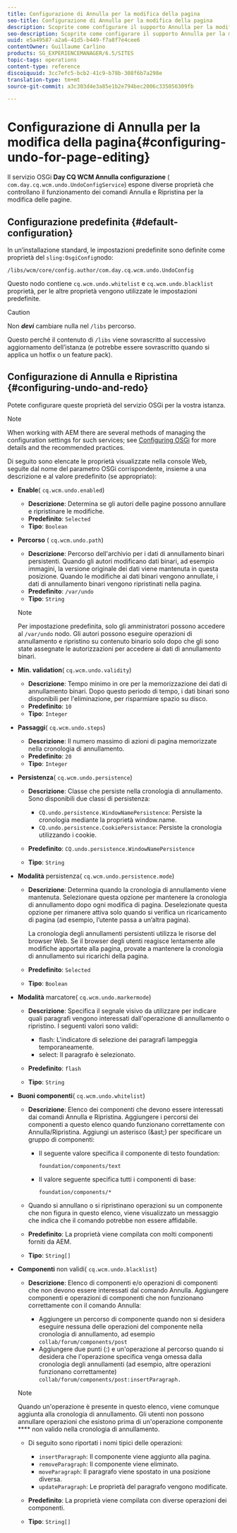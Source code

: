 ```yaml
---
title: Configurazione di Annulla per la modifica della pagina
seo-title: Configurazione di Annulla per la modifica della pagina
description: Scoprite come configurare il supporto Annulla per la modifica delle pagine in AEM.
seo-description: Scoprite come configurare il supporto Annulla per la modifica delle pagine in AEM.
uuid: e5a49587-a2a6-41d5-b449-f7a8f7e4cee6
contentOwner: Guillaume Carlino
products: SG_EXPERIENCEMANAGER/6.5/SITES
topic-tags: operations
content-type: reference
discoiquuid: 3cc7efc5-bcb2-41c9-b78b-308f6b7a298e
translation-type: tm+mt
source-git-commit: a3c303d4e3a85e1b2e794bec2006c335056309fb

---
```



# Configurazione di Annulla per la modifica della pagina{#configuring-undo-for-page-editing}

Il servizio [](/help/sites-deploying/configuring-osgi.md) OSGi **Day CQ WCM Annulla configurazione** ( `com.day.cq.wcm.undo.UndoConfigService`) espone diverse proprietà che controllano il funzionamento dei comandi Annulla e Ripristina per la modifica delle pagine.

## Configurazione predefinita {#default-configuration}

In un’installazione standard, le impostazioni predefinite sono definite come proprietà del `sling:OsgiConfig`nodo:

`/libs/wcm/core/config.author/com.day.cq.wcm.undo.UndoConfig`

Questo nodo contiene `cq.wcm.undo.whitelist` e `cq.wcm.undo.blacklist` proprietà, per le altre proprietà vengono utilizzate le impostazioni predefinite.

>[!CAUTION]
>
>Non ***devi*** cambiare nulla nel `/libs` percorso.
>
>Questo perché il contenuto di `/libs` viene sovrascritto al successivo aggiornamento dell’istanza (e potrebbe essere sovrascritto quando si applica un hotfix o un feature pack).

## Configurazione di Annulla e Ripristina {#configuring-undo-and-redo}

Potete configurare queste proprietà del servizio OSGi per la vostra istanza.

>[!NOTE]
>
>When working with AEM there are several methods of managing the configuration settings for such services; see [Configuring OSGi](/help/sites-deploying/configuring-osgi.md) for more details and the recommended practices.

Di seguito sono elencate le proprietà visualizzate nella console Web, seguite dal nome del parametro OSGi corrispondente, insieme a una descrizione e al valore predefinito (se appropriato):

* **Enable**( `cq.wcm.undo.enabled`)

   * **Descrizione**: Determina se gli autori delle pagine possono annullare e ripristinare le modifiche.
   * **Predefinito**: `Selected`
   * **Tipo**: `Boolean`

* **Percorso**
( `cq.wcm.undo.path`)

   * **Descrizione**: Percorso dell&#39;archivio per i dati di annullamento binari persistenti. Quando gli autori modificano dati binari, ad esempio immagini, la versione originale dei dati viene mantenuta in questa posizione. Quando le modifiche ai dati binari vengono annullate, i dati di annullamento binari vengono ripristinati nella pagina.
   * **Predefinito**: `/var/undo`
   * **Tipo**: `String`
   >[!NOTE]
   >
   >Per impostazione predefinita, solo gli amministratori possono accedere al `/var/undo` nodo. Gli autori possono eseguire operazioni di annullamento e ripristino su contenuto binario solo dopo che gli sono state assegnate le autorizzazioni per accedere ai dati di annullamento binari.

* **Min. validation**( `cq.wcm.undo.validity`)

   * **Descrizione**: Tempo minimo in ore per la memorizzazione dei dati di annullamento binari. Dopo questo periodo di tempo, i dati binari sono disponibili per l&#39;eliminazione, per risparmiare spazio su disco.
   * **Predefinito**: `10`
   * **Tipo**: `Integer`

* **Passaggi**( `cq.wcm.undo.steps`)

   * **Descrizione**: Il numero massimo di azioni di pagina memorizzate nella cronologia di annullamento.
   * **Predefinito**: `20`
   * **Tipo**: `Integer`

* **Persistenza**( `cq.wcm.undo.persistence`)

   * **Descrizione**: Classe che persiste nella cronologia di annullamento. Sono disponibili due classi di persistenza:

      * `CQ.undo.persistence.WindowNamePersistence`: Persiste la cronologia mediante la proprietà window.name.
      * `CQ.undo.persistence.CookiePersistance`: Persiste la cronologia utilizzando i cookie.
   * **Predefinito**: `CQ.undo.persistence.WindowNamePersistence`
   * **Tipo**: `String`


* **Modalità** persistenza( `cq.wcm.undo.persistence.mode`)

   * **Descrizione**: Determina quando la cronologia di annullamento viene mantenuta. Selezionare questa opzione per mantenere la cronologia di annullamento dopo ogni modifica di pagina. Deselezionate questa opzione per rimanere attiva solo quando si verifica un ricaricamento di pagina (ad esempio, l’utente passa a un’altra pagina).

      La cronologia degli annullamenti persistenti utilizza le risorse del browser Web. Se il browser degli utenti reagisce lentamente alle modifiche apportate alla pagina, provate a mantenere la cronologia di annullamento sui ricarichi della pagina.

   * **Predefinito**: `Selected`
   * **Tipo**: `Boolean`

* **Modalità** marcatore( `cq.wcm.undo.markermode`)

   * **Descrizione**: Specifica il segnale visivo da utilizzare per indicare quali paragrafi vengono interessati dall&#39;operazione di annullamento o ripristino. I seguenti valori sono validi:

      * flash: L&#39;indicatore di selezione dei paragrafi lampeggia temporaneamente.
      *  select: Il paragrafo è selezionato.
   * **Predefinito**: `flash`
   * **Tipo**: `String`


* **Buoni componenti**( `cq.wcm.undo.whitelist`)

   * **Descrizione**: Elenco dei componenti che devono essere interessati dai comandi Annulla e Ripristina. Aggiungere i percorsi dei componenti a questo elenco quando funzionano correttamente con Annulla/Ripristina. Aggiungi un asterisco (&amp;ast;) per specificare un gruppo di componenti:

      * Il seguente valore specifica il componente di testo foundation:

         `foundation/components/text`

      * Il valore seguente specifica tutti i componenti di base:

         `foundation/components/*`
   * Quando si annullano o si ripristinano operazioni su un componente che non figura in questo elenco, viene visualizzato un messaggio che indica che il comando potrebbe non essere affidabile.

   * **Predefinito**: La proprietà viene compilata con molti componenti forniti da AEM.
   * **Tipo**: `String[]`


* **Componenti** non validi( `cq.wcm.undo.blacklist`)

   * **Descrizione**: Elenco di componenti e/o operazioni di componenti che non devono essere interessati dal comando Annulla. Aggiungere componenti e operazioni di componenti che non funzionano correttamente con il comando Annulla:

      * Aggiungere un percorso di componente quando non si desidera eseguire nessuna delle operazioni del componente nella cronologia di annullamento, ad esempio `collab/forum/components/post`
      * Aggiungere due punti (:) e un&#39;operazione al percorso quando si desidera che l&#39;operazione specifica venga omessa dalla cronologia degli annullamenti (ad esempio, altre operazioni funzionano correttamente) `collab/forum/components/post:insertParagraph.`
   >[!NOTE]
   >
   >Quando un&#39;operazione è presente in questo elenco, viene comunque aggiunta alla cronologia di annullamento. Gli utenti non possono annullare operazioni che esistono prima di un&#39;operazione componente **** non valido nella cronologia di annullamento.

   * Di seguito sono riportati i nomi tipici delle operazioni:

      * `insertParagraph`: Il componente viene aggiunto alla pagina.
      * `removeParagraph`: Il componente viene eliminato.
      * `moveParagraph`: Il paragrafo viene spostato in una posizione diversa.
      * `updateParagraph`: Le proprietà del paragrafo vengono modificate.
   * **Predefinito**: La proprietà viene compilata con diverse operazioni dei componenti.
   * **Tipo**: `String[]`




